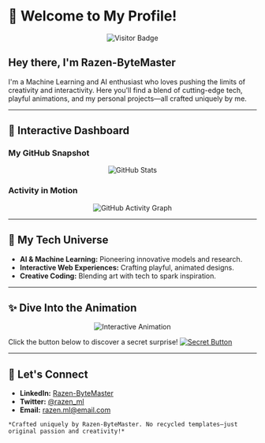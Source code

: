 # 🌟 Welcome to My Profile!

<p align="center">
  <img src="https://komarev.com/ghpvc/?username=Razen-ByteMaster&label=Visitors&color=orange&style=for-the-badge" alt="Visitor Badge" />
</p>

## Hey there, I'm Razen-ByteMaster

I'm a Machine Learning and AI enthusiast who loves pushing the limits of creativity and interactivity. Here you'll find a blend of cutting-edge tech, playful animations, and my personal projects—all crafted uniquely by me.

---

## 🚀 Interactive Dashboard

### My GitHub Snapshot
<p align="center">
  <img src="https://github-readme-stats.vercel.app/api?username=Razen-ByteMaster&show_icons=true&theme=radical" alt="GitHub Stats" />
</p>

### Activity in Motion
<p align="center">
  <img src="https://activity-graph.herokuapp.com/graph?username=Razen-ByteMaster&theme=react-dark" alt="GitHub Activity Graph" />
</p>

---

## 🎨 My Tech Universe

- **AI & Machine Learning:** Pioneering innovative models and research.
- **Interactive Web Experiences:** Crafting playful, animated designs.
- **Creative Coding:** Blending art with tech to spark inspiration.

---

## ✨ Dive Into the Animation

<p align="center">
  <img src="https://media.giphy.com/media/v1.Y2lkPTc5MGI3NjExbzRzamFkbXM3OWt0ZHU1MGNpbTh3dmc5ZjJqa2k4anZob3c2NzhjbCZlcD12MV9naWZzX3NlYXJjaCZjdD1n/3oEjHSuTCk0TBeLcGs/giphy.gif" alt="Interactive Animation" />
</p>

Click the button below to discover a secret surprise!
[![Secret Button](https://img.shields.io/badge/Click-ME-yellow?style=for-the-badge)](https://your-easter-egg-link.com)

---

## 🤝 Let's Connect

- **LinkedIn:** [Razen-ByteMaster](https://linkedin.com/in/razen-byteMaster)
- **Twitter:** [@razen_ml](https://twitter.com/razen_ml)
- **Email:** [razen.ml@email.com](mailto:razen.ml@email.com)


```
*Crafted uniquely by Razen-ByteMaster. No recycled templates—just original passion and creativity!*

```
